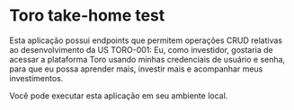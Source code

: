 # Toro take-home test

Esta aplicação possui endpoints que permitem operações CRUD relativas ao desenvolvimento da US TORO-001: 
Eu, como investidor, gostaria de acessar a plataforma Toro usando minhas credenciais de usuário e senha, para que eu possa aprender mais, investir mais e acompanhar meus investimentos. 

Você pode executar esta aplicação em seu ambiente local.


